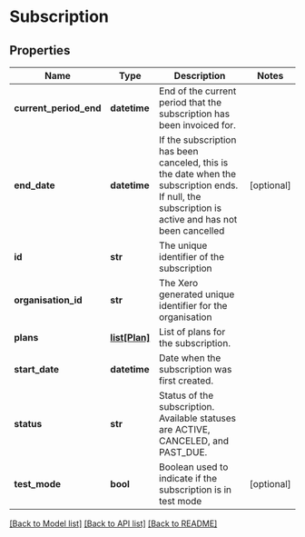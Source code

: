 # Subscription

## Properties
Name | Type | Description | Notes
------------ | ------------- | ------------- | -------------
**current_period_end** | **datetime** | End of the current period that the subscription has been invoiced for.  | 
**end_date** | **datetime** | If the subscription has been canceled, this is the date when the subscription ends. If null, the subscription is active and has not been cancelled | [optional] 
**id** | **str** | The unique identifier of the subscription | 
**organisation_id** | **str** | The Xero generated unique identifier for the organisation | 
**plans** | [**list[Plan]**](Plan.md) | List of plans for the subscription. | 
**start_date** | **datetime** | Date when the subscription was first created. | 
**status** | **str** | Status of the subscription. Available statuses are ACTIVE, CANCELED, and PAST_DUE. | 
**test_mode** | **bool** | Boolean used to indicate if the subscription is in test mode | [optional] 

[[Back to Model list]](../README.md#documentation-for-models) [[Back to API list]](../README.md#documentation-for-api-endpoints) [[Back to README]](../README.md)


